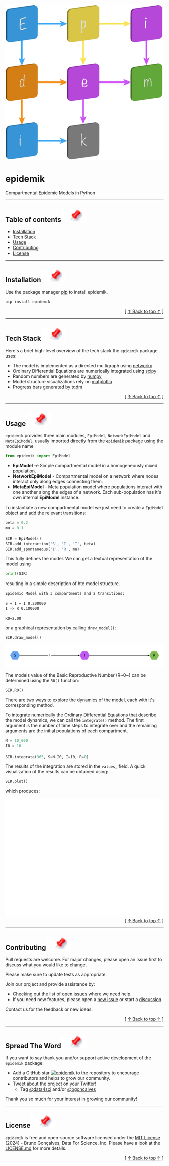 <center>
<img src="https://raw.githubusercontent.com/DataForScience/epidemik/main/images/epidemik.png" /></center>

# epidemik

Compartmental Epidemic Models in Python


---

## Table of contents[![](https://raw.githubusercontent.com/DataForScience/epidemik/main/images/pin.svg)](#toc)
- [Installation](#installation)
- [Tech Stack](#tech)
- [Usage](#usage)
- [Contributing](#contributing)
- [License](#license)

---

## Installation[![](https://raw.githubusercontent.com/DataForScience/epidemik/main/images/pin.svg)](#installation)

Use the package manager [pip](https://pip.pypa.io/en/stable/) to install epidemik.

```bash
pip install epidemik
```

<div align="right">[ <a href="#table-of-contents">↑ Back to top ↑</a> ]</div>

---

## Tech Stack[![](https://raw.githubusercontent.com/DataForScience/epidemik/main/images/pin.svg)](#tech)


Here's a brief high-level overview of the tech stack the `epidemik` package uses:

- The model is implemented as a directed multigraph using [networkx](https://networkx.org/)
- Ordinary Differential Equations are numerically integrated using [scipy](https://scipy.org/)
- Random numbers are generated by [numpy](https://numpy.org/)
- Model structure visualizations rely on [matplotlib](https://matplotlib.org/)
- Progress bars generated by [tqdm](https://tqdm.github.io/)


<div align="right">[ <a href="#table-of-contents">↑ Back to top ↑</a> ]</div>

---


## Usage[![](https://raw.githubusercontent.com/DataForScience/epidemik/main/images/pin.svg)](#usage)

`epidemik` provides three main modules, `EpiModel`, `NetworkEpiModel` and `MetaEpiModel`, usually imported directly from the `epidemik` package using the module name

```python
from epidemik import EpiModel
```

- __EpiModel__ -e Simple compartmental model in a homogeneously mixed population.
- __NetworkEpiModel__ - Compartmental model on a network where nodes interact only along edges connecting them.
- __MetaEpiModel__ - Meta population model where populations interact with one another along the edges of a network. Each sub-population has it's own internal __EpiModel__ instance.

To instantiate a new compartmental model we just need to create a `EpiModel` object and add the relevant transitions:

```python
beta = 0.2
mu = 0.1

SIR = EpiModel()
SIR.add_interaction('S', 'I', 'I', beta)
SIR.add_spontaneous('I', 'R', mu)
```

This fully defines the model. We can get a textual representation of the model using
```python
print(SIR)
```

resulting in a simple description of hte model structure.

    Epidemic Model with 3 compartments and 2 transitions:

	S + I = I 0.200000
	I -> R 0.100000

	R0=2.00

or a graphical representation by calling `draw_model()`:

```python
SIR.draw_model()
```

<img src="https://raw.githubusercontent.com/DataForScience/epidemik/main/images/SIR.png" />

The models value of the Basic Reproductive Number (R~0~) can be determined using the `R0()` function:

```python
SIR.R0()
```

There are two ways to explore the dynamics of the model, each with it's corresponding method. 

To integrate numerically the Ordinary Differential Equations that describe the model dynamics, we can call the `integrate()` method. The first argument is the number of time steps to integrate over and the remaining arguments are the initial populations of each compartment.

```python
N = 10_000
I0 = 10

SIR.integrate(365, S=N-I0, I=I0, R=0)
```

The results of the integration are stored in the `values_` field. A quick visualization of the results can be obtained using:


```python
SIR.plot()
```

which produces:

<img src="https://raw.githubusercontent.com/DataForScience/epidemik/main/images/SIR_results.png" />

<div align="right">[ <a href="#table-of-contents">↑ Back to top ↑</a> ]</div>

---

## Contributing[![](https://raw.githubusercontent.com/DataForScience/epidemik/main/images/pin.svg)](#contributing)

Pull requests are welcome. For major changes, please open an issue first
to discuss what you would like to change.

Please make sure to update tests as appropriate.

Join our project and provide assistance by:
* Checking out the list of [open issues](https://github.com/DataForScience/epidemik/issues?q=is%3Aissue+is%3Aopen+label%3A%22help+wanted%22) where we need help.
* If you need new features, please open a [new issue](https://github.com/DataForScience/epidemik/issues) or start a [discussion](https://github.com/DataForScience/epidemik/discussions).

 Contact us for the feedback or new ideas.

<div align="right">[ <a href="#table-of-contents">↑ Back to top ↑</a> ]</div>

---

## Spread The Word[![](https://raw.githubusercontent.com/DataForScience/epidemik/main/images/pin.svg)](#spread)

If you want to say thank you and/or support active development of the `epidemik` package:

- Add a GitHub star [![epidemik](https://img.shields.io/github/stars/DataForScience/epidemik.svg?style=social&label=Star%20epidemik)](https://github.com/DataForScience/epidemik/) to the repository to encourage contributors and helps to grow our community.
- Tweet about the project on your Twitter!
	- Tag [@data4sci](https://twitter.com/data4sci) and/or [@bgoncalves](https://twitter.com/bgoncalves)

Thank you so much for your interest in growing our community!


---

## License[![](https://raw.githubusercontent.com/DataForScience/epidemik/main/images/pin.svg)](#license)

`epidemik` is free and open-source software licensed under the [MIT License](https://choosealicense.com/licenses/mit/) [2024]  - Bruno Gonçalves, Data For Science, Inc. Please have a look at the [LICENSE.md](LICENSE) for more details.

<div align="right">[ <a href="#table-of-contents">↑ Back to top ↑</a> ]</div>


